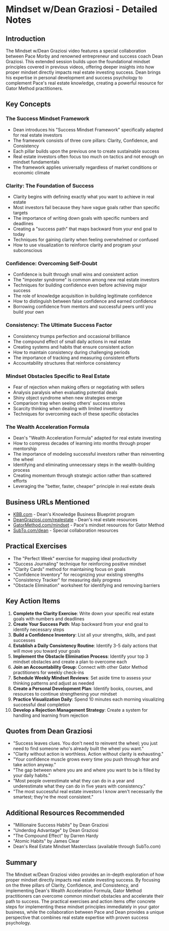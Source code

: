 # Mindset w/Dean Graziosi - Detailed Notes

## Introduction
The Mindset w/Dean Graziosi video features a special collaboration between Pace Morby and renowned entrepreneur and success coach Dean Graziosi. This extended session builds upon the foundational mindset principles covered in previous videos, offering deeper insights into how proper mindset directly impacts real estate investing success. Dean brings his expertise in personal development and success psychology to complement Pace's real estate knowledge, creating a powerful resource for Gator Method practitioners.

## Key Concepts

### The Success Mindset Framework
- Dean introduces his "Success Mindset Framework" specifically adapted for real estate investors
- The framework consists of three core pillars: Clarity, Confidence, and Consistency
- Each pillar builds upon the previous one to create sustainable success
- Real estate investors often focus too much on tactics and not enough on mindset fundamentals
- The framework applies universally regardless of market conditions or economic climate

### Clarity: The Foundation of Success
- Clarity begins with defining exactly what you want to achieve in real estate
- Most investors fail because they have vague goals rather than specific targets
- The importance of writing down goals with specific numbers and deadlines
- Creating a "success path" that maps backward from your end goal to today
- Techniques for gaining clarity when feeling overwhelmed or confused
- How to use visualization to reinforce clarity and program your subconscious

### Confidence: Overcoming Self-Doubt
- Confidence is built through small wins and consistent action
- The "imposter syndrome" is common among new real estate investors
- Techniques for building confidence even before achieving major success
- The role of knowledge acquisition in building legitimate confidence
- How to distinguish between false confidence and earned confidence
- Borrowing confidence from mentors and successful peers until you build your own

### Consistency: The Ultimate Success Factor
- Consistency trumps perfection and occasional brilliance
- The compound effect of small daily actions in real estate
- Creating systems and habits that ensure consistent action
- How to maintain consistency during challenging periods
- The importance of tracking and measuring consistent efforts
- Accountability structures that reinforce consistency

### Mindset Obstacles Specific to Real Estate
- Fear of rejection when making offers or negotiating with sellers
- Analysis paralysis when evaluating potential deals
- Shiny object syndrome when new strategies emerge
- Comparison trap when seeing others' success stories
- Scarcity thinking when dealing with limited inventory
- Techniques for overcoming each of these specific obstacles

### The Wealth Acceleration Formula
- Dean's "Wealth Acceleration Formula" adapted for real estate investing
- How to compress decades of learning into months through proper mentorship
- The importance of modeling successful investors rather than reinventing the wheel
- Identifying and eliminating unnecessary steps in the wealth-building process
- Creating momentum through strategic action rather than scattered efforts
- Leveraging the "better, faster, cheaper" principle in real estate deals

## Business URLs Mentioned
- [KBB.com](https://kbb.com) - Dean's Knowledge Business Blueprint program
- [DeanGraziosi.com/realestate](https://deangraziosi.com/realestate) - Dean's real estate resources
- [GatorMethod.com/mindset](https://gatormethod.com/mindset) - Pace's mindset resources for Gator Method
- [SubTo.com/dean](https://subto.com/dean) - Special collaboration resources

## Practical Exercises
- The "Perfect Week" exercise for mapping ideal productivity
- "Success Journaling" technique for reinforcing positive mindset
- "Clarity Cards" method for maintaining focus on goals
- "Confidence Inventory" for recognizing your existing strengths
- "Consistency Tracker" for measuring daily progress
- "Obstacle Elimination" worksheet for identifying and removing barriers

## Key Action Items
1. **Complete the Clarity Exercise**: Write down your specific real estate goals with numbers and deadlines
2. **Create Your Success Path**: Map backward from your end goal to identify necessary steps
3. **Build a Confidence Inventory**: List all your strengths, skills, and past successes
4. **Establish a Daily Consistency Routine**: Identify 3-5 daily actions that will move you toward your goals
5. **Implement the Obstacle Elimination Process**: Identify your top 3 mindset obstacles and create a plan to overcome each
6. **Join an Accountability Group**: Connect with other Gator Method practitioners for weekly check-ins
7. **Schedule Weekly Mindset Reviews**: Set aside time to assess your thinking patterns and adjust as needed
8. **Create a Personal Development Plan**: Identify books, courses, and resources to continue strengthening your mindset
9. **Practice Visualization Daily**: Spend 10 minutes each morning visualizing successful deal completion
10. **Develop a Rejection Management Strategy**: Create a system for handling and learning from rejection

## Quotes from Dean Graziosi
- "Success leaves clues. You don't need to reinvent the wheel; you just need to find someone who's already built the wheel you want."
- "Clarity without action is worthless. Action without clarity is exhausting."
- "Your confidence muscle grows every time you push through fear and take action anyway."
- "The gap between where you are and where you want to be is filled by your daily habits."
- "Most people overestimate what they can do in a year and underestimate what they can do in five years with consistency."
- "The most successful real estate investors I know aren't necessarily the smartest; they're the most consistent."

## Additional Resources Recommended
- "Millionaire Success Habits" by Dean Graziosi
- "Underdog Advantage" by Dean Graziosi
- "The Compound Effect" by Darren Hardy
- "Atomic Habits" by James Clear
- Dean's Real Estate Mindset Masterclass (available through SubTo.com)

## Summary
The Mindset w/Dean Graziosi video provides an in-depth exploration of how proper mindset directly impacts real estate investing success. By focusing on the three pillars of Clarity, Confidence, and Consistency, and implementing Dean's Wealth Acceleration Formula, Gator Method practitioners can overcome common mindset obstacles and accelerate their path to success. The practical exercises and action items offer concrete steps for implementing these mindset principles immediately in your gator business, while the collaboration between Pace and Dean provides a unique perspective that combines real estate expertise with proven success psychology.

